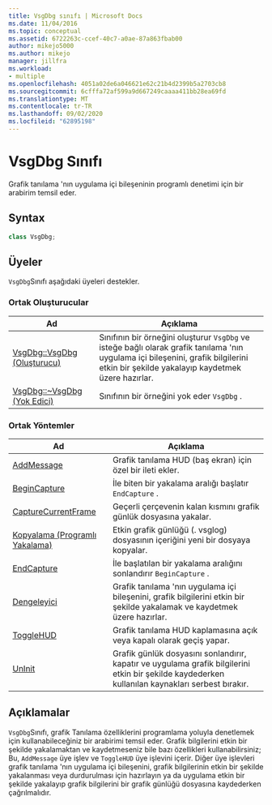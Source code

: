 ```yaml
---
title: VsgDbg sınıfı | Microsoft Docs
ms.date: 11/04/2016
ms.topic: conceptual
ms.assetid: 6722263c-ccef-40c7-a0ae-87a863fbab00
author: mikejo5000
ms.author: mikejo
manager: jillfra
ms.workload:
- multiple
ms.openlocfilehash: 4051a02de6a046621e62c21b4d2399b5a2703cb8
ms.sourcegitcommit: 6cfffa72af599a9d667249caaaa411bb28ea69fd
ms.translationtype: MT
ms.contentlocale: tr-TR
ms.lasthandoff: 09/02/2020
ms.locfileid: "62895198"
---
```

# <a name="vsgdbg-class"></a>VsgDbg Sınıfı
Grafik tanılama 'nın uygulama içi bileşeninin programlı denetimi için bir arabirim temsil eder.

## <a name="syntax"></a>Syntax

```C++
class VsgDbg;
```

## <a name="members"></a>Üyeler
 `VsgDbg`Sınıfı aşağıdaki üyeleri destekler.

### <a name="public-constructors"></a>Ortak Oluşturucular

|Ad|Açıklama|
|----------|-----------------|
|[VsgDbg::VsgDbg (Oluşturucu)](vsgdbg-vsgdbg-constructor.md)|Sınıfının bir örneğini oluşturur `VsgDbg` ve isteğe bağlı olarak grafik tanılama 'nın uygulama içi bileşenini, grafik bilgilerini etkin bir şekilde yakalayıp kaydetmek üzere hazırlar.|
|[VsgDbg::~VsgDbg (Yok Edici)](vsgdbg-tilde-vsgdbg-destructor.md)|Sınıfının bir örneğini yok eder `VsgDbg` .|

### <a name="public-methods"></a>Ortak Yöntemler

|Ad|Açıklama|
|----------|-----------------|
|[AddMessage](addmessage.md)|Grafik tanılama HUD (baş ekran) için özel bir ileti ekler.|
|[BeginCapture](begincapture.md)|İle biten bir yakalama aralığı başlatır `EndCapture` .|
|[CaptureCurrentFrame](capturecurrentframe.md)|Geçerli çerçevenin kalan kısmını grafik günlük dosyasına yakalar.|
|[Kopyalama (Programlı Yakalama)](copy-programmatic-capture.md)|Etkin grafik günlüğü (. vsglog) dosyasının içeriğini yeni bir dosyaya kopyalar.|
|[EndCapture](endcapture.md)|İle başlatılan bir yakalama aralığını sonlandırır `BeginCapture` .|
|[Dengeleyici](init.md)|Grafik tanılama 'nın uygulama içi bileşenini, grafik bilgilerini etkin bir şekilde yakalamak ve kaydetmek üzere hazırlar.|
|[ToggleHUD](togglehud.md)|Grafik tanılama HUD kaplamasına açık veya kapalı olarak geçiş yapar.|
|[UnInit](uninit.md)|Grafik günlük dosyasını sonlandırır, kapatır ve uygulama grafik bilgilerini etkin bir şekilde kaydederken kullanılan kaynakları serbest bırakır.|

## <a name="remarks"></a>Açıklamalar
 `VsgDbg`Sınıfı, grafik Tanılama özelliklerini programlama yoluyla denetlemek için kullanabileceğiniz bir arabirimi temsil eder. Grafik bilgilerini etkin bir şekilde yakalamaktan ve kaydetmeseniz bile bazı özellikleri kullanabilirsiniz; Bu, `AddMessage` üye işlev ve `ToggleHUD` üye işlevini içerir. Diğer üye işlevleri grafik tanılama 'nın uygulama içi bileşenini, grafik bilgilerinin etkin bir şekilde yakalanması veya durdurulması için hazırlayın ya da uygulama etkin bir şekilde yakalayıp grafik bilgilerini bir grafik günlüğü dosyasına kaydederken çağrılmalıdır.
